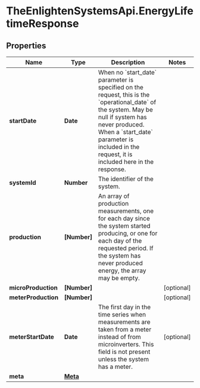 # TheEnlightenSystemsApi.EnergyLifetimeResponse

## Properties

Name | Type | Description | Notes
------------ | ------------- | ------------- | -------------
**startDate** | **Date** | When no &#x60;start_date&#x60; parameter is specified on the request, this is the &#x60;operational_date&#x60; of the system. May be null if system has never produced. When a &#x60;start_date&#x60; parameter is included in the request, it is included here in the response. | 
**systemId** | **Number** | The identifier of the system. | 
**production** | **[Number]** | An array of production measurements, one for each day since the system started producing, or one for each day of the requested period. If the system has never produced energy, the array may be empty. | 
**microProduction** | **[Number]** |  | [optional] 
**meterProduction** | **[Number]** |  | [optional] 
**meterStartDate** | **Date** | The first day in the time series when measurements are taken from a meter instead of from microinverters. This field is not present unless the system has a meter. | [optional] 
**meta** | [**Meta**](Meta.md) |  | 


